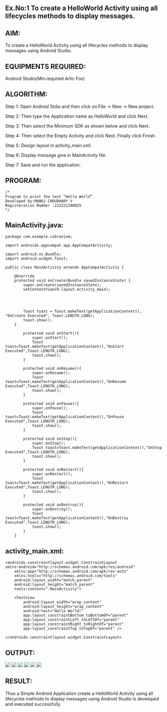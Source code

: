 ## Ex.No:1 To create a HelloWorld Activity using all lifecycles methods to display messages.
## AIM:
To create a HelloWorld Activity using all lifecycles methods to display messages using Android Studio.

## EQUIPMENTS REQUIRED:
Android Studio(Min.required Artic Fox)

## ALGORITHM:
Step 1: 
Open Android Stdio and then click on File -> New -> New project.

Step 2:
Then type the Application name as HelloWorld and click Next.

Step 3:
Then select the Minimum SDK as shown below and click Next.

Step 4:
Then select the Empty Activity and click Next. Finally click Finish.

Step 5:
Design layout in activity_main.xml.

Step 6:
Display message give in MainActivity file.

Step 7:
Save and run the application.
## PROGRAM:
```
/*
Program to print the text “Hello World”.
Developed by:MANOJ CHOUDHARY V
Registeration Number :212221240025
*/
```
## MainActivity.java:
```
package com.example.vibranium;

import androidx.appcompat.app.AppCompatActivity;

import android.os.Bundle;
import android.widget.Toast;

public class MainActivity extends AppCompatActivity {

    @Override
    protected void onCreate(Bundle savedInstanceState) {
        super.onCreate(savedInstanceState);
        setContentView(R.layout.activity_main);




        Toast toast = Toast.makeText(getApplicationContext(), "OnCreate Executed", Toast.LENGTH_LONG);
        toast.show();
    }

        protected void onStart(){
            super.onStart();
            Toast toast=Toast.makeText(getApplicationContext(),"OnStart Executed",Toast.LENGTH_LONG);
            toast.show();
        }

        protected void onResume(){
            super.onResume();
            Toast toast=Toast.makeText(getApplicationContext(),"OnResume Executed",Toast.LENGTH_LONG);
            toast.show();
        }

        protected void onPause(){
            super.onPause();
            Toast toast=Toast.makeText(getApplicationContext(),"OnPause Executed",Toast.LENGTH_LONG);
            toast.show();
        }

        protected void onStop(){
            super.onStop();
            Toast toast=Toast.makeText(getApplicationContext(),"OnStop Executed",Toast.LENGTH_LONG);
            toast.show();
        }

        protected void onRestart(){
            super.onRestart();
            Toast toast=Toast.makeText(getApplicationContext(),"OnRestart Executed",Toast.LENGTH_LONG);
            toast.show();
        }

        protected void onDestroy(){
            super.onDestroy();
            Toast toast=Toast.makeText(getApplicationContext(),"OnDestroy Executed",Toast.LENGTH_LONG);
            toast.show();
        }
    }

```
## activity_main.xml:
```<?xml version="1.0" encoding="utf-8"?>
<androidx.constraintlayout.widget.ConstraintLayout xmlns:android="http://schemas.android.com/apk/res/android"
    xmlns:app="http://schemas.android.com/apk/res-auto"
    xmlns:tools="http://schemas.android.com/tools"
    android:layout_width="match_parent"
    android:layout_height="match_parent"
    tools:context=".MainActivity">

    <TextView
        android:layout_width="wrap_content"
        android:layout_height="wrap_content"
        android:text="Hello World!"
        app:layout_constraintBottom_toBottomOf="parent"
        app:layout_constraintLeft_toLeftOf="parent"
        app:layout_constraintRight_toRightOf="parent"
        app:layout_constraintTop_toTopOf="parent" />

</androidx.constraintlayout.widget.ConstraintLayout>
```
## OUTPUT:
![](1.png)
![](2.png)
![](3.png)
![](4.png)
![](7.png)
![](8.png)

## RESULT:
Thus a Simple Android Application create a HelloWorld Activity using all lifecycles methods to display messages using Android Studio is developed and executed successfully.
